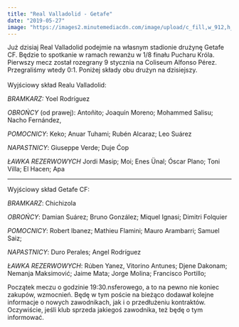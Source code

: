 ```yaml
---
title: "Real Valladolid - Getafe"
date: "2019-05-27"
image: "https://images2.minutemediacdn.com/image/upload/c_fill,w_912,h_516,f_auto,q_auto,g_auto/shape/cover/sport/fbl-esp-liga-getafe-sevilla-5cc063f0235a6a7533000003.jpg"
---
```


Już dzisiaj Real Valladolid podejmie na własnym stadionie drużynę Getafe CF. Będzie to spotkanie w ramach rewanżu w 1/8 finału Pucharu Króla. Pierwszy mecz został rozegrany 9 stycznia na Coliseum Alfonso Pérez. Przegraliśmy wtedy 0:1.
Poniżej składy obu drużyn na dzisiejszy.
<br/>
<br/>
Wyjściowy skład Realu Valladolid:

*BRAMKARZ:*
Yoel Rodríguez

*OBROŃCY* (od prawej):
Antoñito; Joaquín Moreno; Mohammed Salisu; Nacho Fernández,

*POMOCNICY*:
Keko; Anuar Tuhami; Rubén Alcaraz; Leo Suárez

*NAPASTNICY*:
Giuseppe Verde; Duje Ćop

*ŁAWKA REZERWOWYCH*
Jordi Masip; Moi; Enes Ünal; Óscar Plano; Toni Villa; El Hacen; Apa

***

Wyjściowy skład Getafe CF:

*BRAMKARZ*:
Chichizola

*OBROŃCY*:
Damian Suárez; Bruno González; Miquel Ignasi; Dimitri Folquier

*POMOCNICY*:
Robert Ibanez; Mathieu Flamini; Mauro Arambarri; Samuel Saiz;

*NAPASTNICY*:
Duro Perales; Angel Rodríguez

*ŁAWKA REZERWOWYCH*:
Rúben Yanez, Vitorino Antunes; Djene Dakonam; Nemanja Maksimović; Jaime Mata; Jorge Molina; Francisco Portillo;


Początek meczu o godzinie 19:30.nsferowego, a to na pewno nie koniec zakupów, wzmocnień. Będę w tym poście na bieżąco dodawał kolejne informacje o nowych zawodnikach, jak i o przedłużeniu kontraktów. Oczywiście, jeśli klub sprzeda jakiegoś zawodnika, też będę o tym informować.